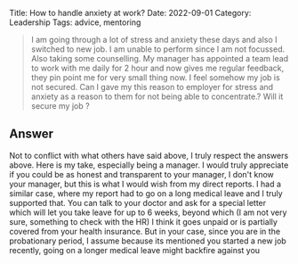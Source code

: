 Title: How to handle anxiety at work?
Date: 2022-09-01
Category: Leadership
Tags: advice, mentoring

> I am going through a lot of stress and anxiety these days and also I switched to new job. I am unable to perform since I am not focussed. Also taking some counselling. My manager has appointed a team lead to work with me daily for 2 hour and now gives me regular feedback, they pin point me for very small thing now. I feel somehow my job is not secured. Can I gave my this reason to employer for stress and anxiety as a reason to them for not being able to concentrate.? Will it secure my job ? 

## Answer

Not to conflict with what others have said above, I truly respect the answers above. Here is my take, especially being a manager.
I would truly appreciate if you could be as honest and transparent to your manager, I don't know your manager, but this is what I would wish from my direct reports.
I had a similar case, where my report had to go on a long medical leave and I truly supported that. You can talk to your doctor and ask for a special letter which will let you take leave for up to 6 weeks, beyond which (I am not very sure, something to check with the HR) I think it goes unpaid or is partially covered from your health insurance.
But in your case, since you are in the probationary period, I assume because its mentioned you started a new job recently, going on a longer medical leave might backfire against you
